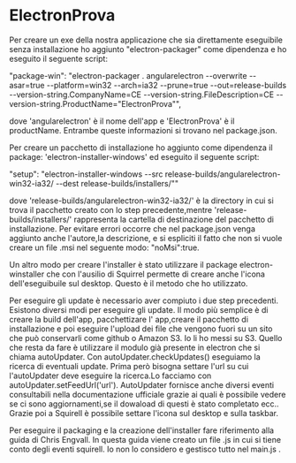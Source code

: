 # ElectronProva
Per creare un exe della nostra applicazione che sia direttamente eseguibile senza installazione
ho aggiunto "electron-packager" come dipendenza e ho eseguito il seguente script:

"package-win": "electron-packager . angularelectron --overwrite --asar=true --platform=win32 --arch=ia32  --prune=true --out=release-builds --version-string.CompanyName=CE --version-string.FileDescription=CE --version-string.ProductName=\"ElectronProva\"",

dove 'angularelectron' è il nome dell'app e 'ElectronProva' è il productName. Entrambe queste
informazioni si trovano nel package.json.

Per creare un pacchetto di installazione ho aggiunto come dipendenza il package:
'electron-installer-windows' ed eseguito il seguente script:

"setup": "electron-installer-windows --src release-builds/angularelectron-win32-ia32/ --dest release-builds/installers/""

dove 'release-builds/angularelectron-win32-ia32/' è la directory in cui si trova il pacchetto creato con lo step precedente,mentre 'release-builds/installers/' rappresenta la cartella di destinazione del pacchetto di installazione. Per evitare errori occorre che nel package.json venga aggiunto anche
l'autore,la descrizione, e si espliciti il fatto che non si vuole creare un file .msi nel seguente modo:
"noMsi":true.

Un altro modo per creare l'installer è stato utilizzare il package electron-winstaller che con l'ausilio
di Squirrel permette di creare anche l'icona dell'eseguibuile sul desktop. Questo è il metodo che ho utilizzato.

Per eseguire gli update è necessario aver compiuto i due step precedenti.
Esistono diversi modi per eseguire gli update. Il modo più semplice è di creare la build dell'app,
pacchettizare l' app,creare il pacchetto di installazione e poi eseguire l'upload dei file che vengono fuori
su un sito che può conservarli come github o Amazon S3. Io li ho messi su S3.
Quello che resta da fare è utilizzare il modulo già presente in electron che si chiama autoUpdater.
Con autoUpdater.checkUpdates() eseguiamo la ricerca di eventuali update. Prima però bisogna settare l'url su cui
l'autoUpdater deve eseguire la ricerca.Lo facciamo con autoUpdater.setFeedUrl('url').
AutoUpdater fornisce anche diversi eventi consultabili nella documentazione ufficiale grazie ai quali
è possibile vedere se ci sono aggiornamenti,se il dowaload di questi è stato completato ecc..
Grazie poi a Squirell è possibile settare l'icona sul desktop e sulla taskbar.

Per eseguire il packaging e la creazione dell'installer fare riferimento alla guida di Chris Engvall.
In questa guida viene creato un file .js in cui si tiene conto degli eventi squirell. Io non lo considero e
gestisco tutto nel main.js .
